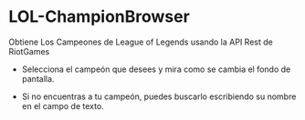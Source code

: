 # LOL-ChampionBrowser
Obtiene Los Campeones de League of Legends usando la API Rest de RiotGames

* Selecciona el campeón que desees y mira como se cambia el fondo de pantalla.

* Si no encuentras a tu campeón, puedes buscarlo escribiendo su nombre en el campo de texto.
